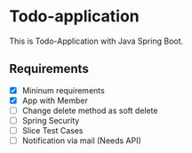 # Todo-application
This is Todo-Application with Java Spring Boot.


## Requirements

- [x] Mininum requirements
- [x] App with Member
- [ ] Change delete method as soft delete
- [ ] Spring Security
- [ ] Slice Test Cases
- [ ] Notification via mail (Needs API)
